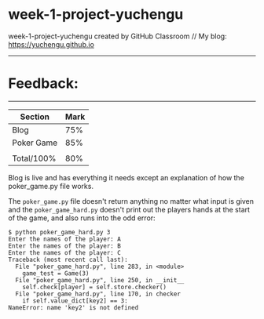 # week-1-project-yuchengu
week-1-project-yuchengu created by GitHub Classroom
//
My blog: https://yuchengu.github.io

------------------------------------------------------------------------------------------------
# Feedback: 
------------------------------------------------------------------------------------------------

| Section | Mark | 
|---|---| 
| Blog | 75% | 
| Poker Game | 85% |
||| 
| Total/100% | 80% | 

Blog is live and has everything it needs except an explanation of how the poker_game.py file works.

The `poker_game.py` file doesn't return anything no matter what input is given and the `poker_game_hard.py` doesn't print out the players hands at the start of the game, and also runs into the odd error:

```
$ python poker_game_hard.py 3
Enter the names of the player: A
Enter the names of the player: B
Enter the names of the player: C
Traceback (most recent call last):
  File "poker_game_hard.py", line 283, in <module>
    game_test = Game(3)
  File "poker_game_hard.py", line 250, in __init__
    self.check[player] = self.store.checker()
  File "poker_game_hard.py", line 170, in checker
    if self.value_dict[key2] == 3:
NameError: name 'key2' is not defined
```
